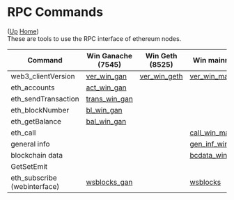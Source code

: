 # RPC Commands

([Up](..) [Home](..\..))<br>
These are tools to use the RPC interface of ethereum nodes.

| Command                    | Win Ganache (7545)  | Win Geth (8525)  | Win mainnet    | Win several networks | Linux mainnet    | Web interface
| ----                       | ------------        |-----------       | ----------     | ----                 | ----             | ------
| web3_clientVersion         | [ver_win_gan]       | [ver_win_geth]   | [ver_win_main] | [ver_win_sev]        | [ver_linux_main]
| eth_accounts               | [act_win_gan]       |                  |                | 
| eth_sendTransaction        | [trans_win_gan]     |                  |                |
| eth_blockNumber            | [bl_win_gan]        |                  |                | [bl_win_sev]         |                  | [blocknr]
| eth_getBalance             | [bal_win_gan]       |                  |                | [bal_win_sev]        | [bal_linux_main]
| eth_call                   |                     |                  | [call_win_main]     
| general info               |                     |                  | [gen_inf_win]
| blockchain data            |                     |                  | [bcdata_win_inf]
| GetSetEmit                 |                     |                  |                | [getsetemit_win]
| eth_subscribe (webinterface)| [wsblocks_gan]     |                  | [wsblocks]


[ver_win_gan]:       https://github.com/web3examples/ethereum/blob/master/rpc/web3_clientVersion_ganache.cmd
[ver_win_geth]:      https://github.com/web3examples/ethereum/blob/master/rpc/web3_clientVersion_geth.cmd
[ver_win_main]:      https://github.com/web3examples/ethereum/blob/master/rpc/web3_clientVersion_mainnet.cmd 
[ver_win_sev]:       https://github.com/web3examples/ethereum/blob/master/rpc/web3_clientVersion_several_networks.cmd
[ver_linux_main]:    https://github.com/web3examples/ethereum/blob/master/rpc/web3_clientVersion_mainnet

[act_win_gan]:    https://github.com/web3examples/ethereum/blob/master/rpc/eth_accounts_ganache.cmd

[trans_win_gan]:  https://github.com/web3examples/ethereum/blob/master/rpc/eth_sendTransaction_ganache.cmd

[bl_win_gan]:       https://github.com/web3examples/ethereum/blob/master/rpc/eth_blockNumber_ganache.cmd
[bl_win_sev]:       https://github.com/web3examples/ethereum/blob/master/rpc/eth_blockNumber_several_networks.cmd



[bal_win_gan]:      https://github.com/web3examples/ethereum/blob/master/rpc/eth_getBalance_ganache.cmd
[bal_linux_main]:    https://github.com/web3examples/ethereum/blob/master/rpc/eth_getBalance_mainnet.infura.io
[bal_win_sev]:      https://github.com/web3examples/ethereum/blob/master/rpc/eth_getBalance_several_networks.cmd

[call_win_main]:     https://github.com/web3examples/ethereum/blob/master/rpc/eth_call_mainnet.cmd



[gen_inf_win]:      https://github.com/web3examples/ethereum/blob/master/rpc/general_info_mainnet.cmd

[bcdata_win_inf]:   https://github.com/web3examples/ethereum/blob/master/rpc/bcdata_mainnet.cmd
[blocknr]:          https://web3examples.com/ethereum/rpc/blocknr.html
[wsblocks]:         https://web3examples.com/ethereum/rpc/wsblocks.html
[wsblocks_gan]:     https://web3examples.com/ethereum/rpc/wsblocks_ganache.html




[getsetemit_win]:   https://github.com/web3examples/ethereum/blob/master/rpc/getsetemit.cmd
